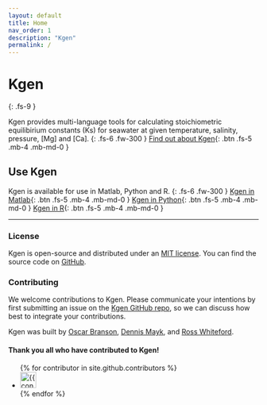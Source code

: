 ```yaml
---
layout: default
title: Home
nav_order: 1
description: "Kgen"
permalink: /
---
```


# Kgen
{: .fs-9 }

Kgen provides multi-language tools for calculating stoichiometric equilibirium constants (Ks) for seawater at given temperature, salinity, pressure, [Mg] and [Ca].
{: .fs-6 .fw-300 }
[Find out about Kgen](/about){: .btn .fs-5 .mb-4 .mb-md-0 }

## Use Kgen

Kgen is available for use in Matlab, Python and R.
{: .fs-6 .fw-300 }
[Kgen in Matlab](/matlab){: .btn .fs-5 .mb-4 .mb-md-0 } 
[Kgen in Python](/python){: .btn .fs-5 .mb-4 .mb-md-0 }
[Kgen in R](/r){: .btn .fs-5 .mb-4 .mb-md-0 }

---

### License

Kgen is open-source and distributed under an [MIT license](https://github.com/PalaeoCarb/Kgen/blob/main/LICENSE). You can find the source code on [GitHub](https://github.com/PalaeoCarb/Kgen).

### Contributing

We welcome contributions to Kgen. Please communicate your intentions by first submitting an issue on the [Kgen GitHub repo](https://github.com/PalaeoCarb/Kgen/issues/new), so we can discuss how best to integrate your contributions.

Kgen was built by [Oscar Branson](https://github.com/oscarbranson), [Dennis Mayk](https://github.com/dm807cam), and [Ross Whiteford](https://github.com/rossidae).

#### Thank you all who have contributed to Kgen!

<ul class="list-style-none">
{% for contributor in site.github.contributors %}
  <li class="d-inline-block mr-1">
     <a href="{{ contributor.html_url }}"><img src="{{ contributor.avatar_url }}" width="32" height="32" alt="{{ contributor.login }}"/></a>
  </li>
{% endfor %}
</ul>
